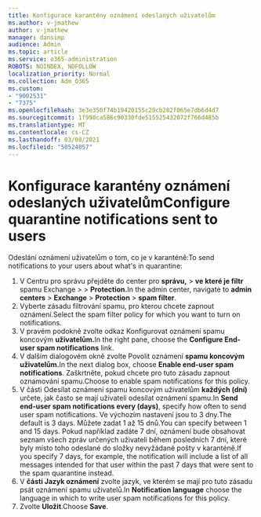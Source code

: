 ```yaml
---
title: Konfigurace karantény oznámení odeslaných uživatelům
ms.author: v-jmathew
author: v-jmathew
manager: dansimp
audience: Admin
ms.topic: article
ms.service: o365-administration
ROBOTS: NOINDEX, NOFOLLOW
localization_priority: Normal
ms.collection: Adm_O365
ms.custom:
- "9002531"
- "7375"
ms.openlocfilehash: 3e3e350f74b19420155c29cb282f065e7db6d4d7
ms.sourcegitcommit: 1f998ca586c90330fde515525432072f766d485b
ms.translationtype: MT
ms.contentlocale: cs-CZ
ms.lasthandoff: 03/08/2021
ms.locfileid: "50524057"
---
```

# <a name="configure-quarantine-notifications-sent-to-users"></a><span data-ttu-id="02a2c-102">Konfigurace karantény oznámení odeslaných uživatelům</span><span class="sxs-lookup"><span data-stu-id="02a2c-102">Configure quarantine notifications sent to users</span></span>

<span data-ttu-id="02a2c-103">Odeslání oznámení uživatelům o tom, co je v karanténě:</span><span class="sxs-lookup"><span data-stu-id="02a2c-103">To send notifications to your users about what's in quarantine:</span></span>

1. <span data-ttu-id="02a2c-104">V Centru pro správu přejděte do center pro **správu,**  >  **ve které je filtr** spamu Exchange  >    >  **Protection.**</span><span class="sxs-lookup"><span data-stu-id="02a2c-104">In the admin center, navigate to **admin centers** > **Exchange** > **Protection** > **spam filter**.</span></span>
2. <span data-ttu-id="02a2c-105">Vyberte zásadu filtrování spamu, pro kterou chcete zapnout oznámení.</span><span class="sxs-lookup"><span data-stu-id="02a2c-105">Select the spam filter policy for which you want to turn on notifications.</span></span>
3. <span data-ttu-id="02a2c-106">V pravém podokně zvolte odkaz Konfigurovat oznámení spamu koncovým **uživatelům.**</span><span class="sxs-lookup"><span data-stu-id="02a2c-106">In the right pane, choose the **Configure End-user spam notifications** link.</span></span>
4. <span data-ttu-id="02a2c-107">V dalším dialogovém okně zvolte Povolit oznámení **spamu koncovým uživatelům.**</span><span class="sxs-lookup"><span data-stu-id="02a2c-107">In the next dialog box, choose **Enable end-user spam notifications**.</span></span> <span data-ttu-id="02a2c-108">Zaškrtněte, pokud chcete pro tuto zásadu zapnout oznamování spamu.</span><span class="sxs-lookup"><span data-stu-id="02a2c-108">Choose to enable spam notifications for this policy.</span></span>
5. <span data-ttu-id="02a2c-109">V části Odesílat oznámení spamu koncovým uživatelům **každých (dní)** určete, jak často se mají uživateli odesílat oznámení spamu.</span><span class="sxs-lookup"><span data-stu-id="02a2c-109">In **Send end-user spam notifications every (days)**, specify how often to send user spam notifications.</span></span> <span data-ttu-id="02a2c-110">Ve výchozím nastavení jsou to 3 dny.</span><span class="sxs-lookup"><span data-stu-id="02a2c-110">The default is 3 days.</span></span> <span data-ttu-id="02a2c-111">Můžete zadat 1 až 15 dnů.</span><span class="sxs-lookup"><span data-stu-id="02a2c-111">You can specify between 1 and 15 days.</span></span> <span data-ttu-id="02a2c-112">Pokud například zadáte 7 dní, oznámení bude obsahovat seznam všech zpráv určených uživateli během posledních 7 dní, které byly místo toho odeslané do složky nevyžádané pošty v karanténě.</span><span class="sxs-lookup"><span data-stu-id="02a2c-112">If you specify 7 days, for example, the notification will include a list of all messages intended for that user within the past 7 days that were sent to the spam quarantine instead.</span></span>
6. <span data-ttu-id="02a2c-113">V **části Jazyk oznámení** zvolte jazyk, ve kterém se mají pro tuto zásadu psát oznámení spamu uživatelů.</span><span class="sxs-lookup"><span data-stu-id="02a2c-113">In **Notification language** choose the language in which to write user spam notifications for this policy.</span></span>
7. <span data-ttu-id="02a2c-114">Zvolte **Uložit**.</span><span class="sxs-lookup"><span data-stu-id="02a2c-114">Choose **Save**.</span></span>

